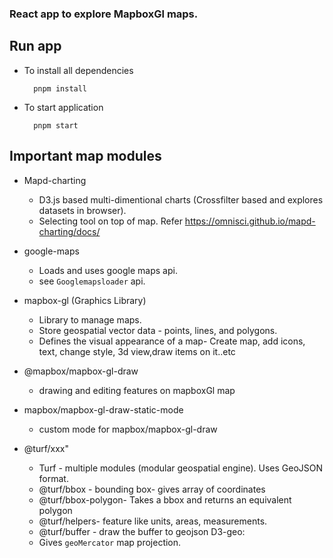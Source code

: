 ### React app to explore MapboxGl maps.

## Run app
* To install all dependencies

        pnpm install

* To start application

        pnpm start

## Important map modules
* Mapd-charting
    * D3.js based multi-dimentional charts (Crossfilter based and explores datasets in browser).
    * Selecting tool on top of map. Refer https://omnisci.github.io/mapd-charting/docs/

* google-maps
    * Loads and uses google maps api.
    * see ```Googlemapsloader``` api.

* mapbox-gl (Graphics Library)
    * Library to manage maps.
    * Store geospatial vector data - points, lines, and polygons.
    * Defines the visual appearance of a map- Create map, add icons, text, change style, 3d view,draw items on it..etc

* @mapbox/mapbox-gl-draw
    * drawing and editing features on mapboxGl map
* mapbox/mapbox-gl-draw-static-mode
    * custom mode for mapbox/mapbox-gl-draw

* @turf/xxx"
    * Turf - multiple modules (modular geospatial engine). Uses GeoJSON format.
    * @turf/bbox - bounding box- gives array of coordinates
    * @turf/bbox-polygon- Takes a bbox and returns an equivalent polygon
    * @turf/helpers- feature like units, areas, measurements.
    * @turf/buffer - draw the buffer to geojson
D3-geo:
    * Gives ```geoMercator``` map projection.